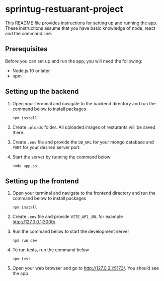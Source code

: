 # sprintug-restuarant-project

This README file provides instructions for setting up and running the app. These instructions assume that you have basic knowledge of node, react and the command line.

## Prerequisites

Before you can set up and run the app, you will need the following:

- Node.js 10 or later
- npm

## Setting up the backend

1. Open your terminal and navigate to the backend directory and run the command below to install packages

    ```
    npm install
    ```

2. Create `uploads` folder. All uploaded images of resturants will be saved there.
3. Create `.env` file and provide the `DB_URL` for your mongo database and `PORT` for your desired server port.
4. Start the server by running the command below

    ```
    node app.js
    ```

## Setting up the frontend

1. Open your terminal and navigate to the frontend directory and run the command below to install packages

    ```
    npm install
    ```

2. Create `.env` file and provide `VITE_API_URL` for example <http://127.0.0.1:3000/>
3. Run the command below to start the development server

    ```
    npm run dev
    ```

5. To run tests, run the command below

    ```
    npm test
    ```

6. Open your web browser and go to <http://127.0.0.1:5173/>. You should see the app
